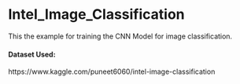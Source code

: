 # Intel_Image_Classification

This the example for training the CNN Model for image classification.<br>

<H4>Dataset Used:</h4>
https://www.kaggle.com/puneet6060/intel-image-classification

